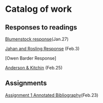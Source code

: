 # Catalog of work

## Responses to readings

[Blumenstock response](https://github.com/fpate/workshop3/blob/master/bluemenstock.md)(Jan.27)

[Jahan and Rosling Response](https://github.com/fpate/workshop3/blob/master/Podcast_jahan.md) (Feb.3)

[Owen Barder Response]

[Anderson & Kitchin](https://github.com/fpate/workshop3/blob/master/Anderson&Kitchin.md) (Feb.25)
## Assignments

[Assignment 1 Annotated Bibliography](https://github.com/fpate/workshop3/blob/master/Assignment1.md)(Feb.23)
